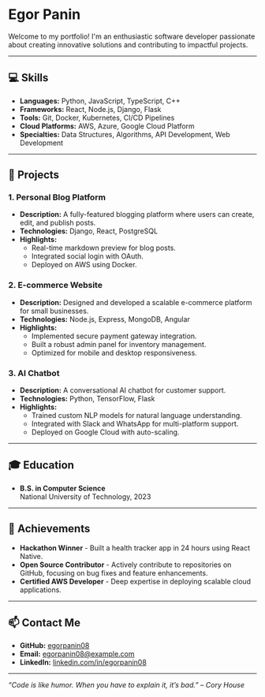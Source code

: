 # Egor Panin

Welcome to my portfolio! I'm an enthusiastic software developer passionate about creating innovative solutions and contributing to impactful projects.

---

## 💻 Skills

- **Languages:** Python, JavaScript, TypeScript, C++
- **Frameworks:** React, Node.js, Django, Flask
- **Tools:** Git, Docker, Kubernetes, CI/CD Pipelines
- **Cloud Platforms:** AWS, Azure, Google Cloud Platform
- **Specialties:** Data Structures, Algorithms, API Development, Web Development

---

## 📂 Projects

### 1. **Personal Blog Platform**
- **Description:** A fully-featured blogging platform where users can create, edit, and publish posts.
- **Technologies:** Django, React, PostgreSQL
- **Highlights:**
  - Real-time markdown preview for blog posts.
  - Integrated social login with OAuth.
  - Deployed on AWS using Docker.

### 2. **E-commerce Website**
- **Description:** Designed and developed a scalable e-commerce platform for small businesses.
- **Technologies:** Node.js, Express, MongoDB, Angular
- **Highlights:**
  - Implemented secure payment gateway integration.
  - Built a robust admin panel for inventory management.
  - Optimized for mobile and desktop responsiveness.

### 3. **AI Chatbot**
- **Description:** A conversational AI chatbot for customer support.
- **Technologies:** Python, TensorFlow, Flask
- **Highlights:**
  - Trained custom NLP models for natural language understanding.
  - Integrated with Slack and WhatsApp for multi-platform support.
  - Deployed on Google Cloud with auto-scaling.

---

## 🎓 Education

- **B.S. in Computer Science**  
  National University of Technology, 2023

---

## 🌟 Achievements

- **Hackathon Winner** - Built a health tracker app in 24 hours using React Native.
- **Open Source Contributor** - Actively contribute to repositories on GitHub, focusing on bug fixes and feature enhancements.
- **Certified AWS Developer** - Deep expertise in deploying scalable cloud applications.

---

## 📫 Contact Me

- **GitHub:** [egorpanin08](https://github.com/egorpanin08)
- **Email:** egorpanin08@example.com
- **LinkedIn:** [linkedin.com/in/egorpanin08](https://linkedin.com/in/egorpanin08)

---

*“Code is like humor. When you have to explain it, it’s bad.” – Cory House*
